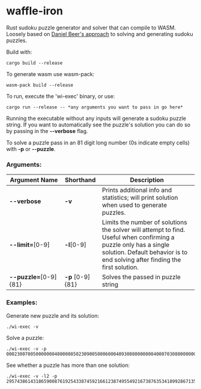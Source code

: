 # waffle-iron
Rust sudoku puzzle generator and solver that can compile to WASM. Loosely based on [Daniel Beer's approach](https://dlbeer.co.nz/articles/sudoku.html) to solving and generating sudoku 
puzzles.

Build with:

    cargo build --release

To generate wasm use wasm-pack:

    wasm-pack build --release

To run, execute the 'wi-exec' binary, or use:

    cargo run --release -- *any arguments you want to pass in go here*

Running the executable without any inputs will generate a sudoku puzzle string. If you want to automatically see the puzzle's solution you can do so by passing in the **--verbose** flag.

To solve a puzzle pass in an 81 digit long number (0s indicate empty cells) with **-p** or **--puzzle**.


### Arguments:

Argument&nbsp;Name     |  Shorthand            | Description
-----------------------|-----------------------|------------
**--verbose**          | **-v**                | Prints additional info and statistics; will print solution when used to generate puzzles.
**--limit=**[0-9]      | **-l**[0-9]           | Limits the number of solutions the solver will attempt to find. Useful when confirming a puzzle only has a single solution. Default behavior is to end solving after finding the first solution.
**--puzzle=**[0-9]{81} | **-p**&nbsp;[0-9]{81} | Solves the passed in puzzle string


### Examples:

Generate new puzzle and its solution:

    ./wi-exec -v

Solve a puzzle:

    ./wi-exec -v -p 000230070050000000400000850230900500060004093008000000040007030800000000020009061

See whether a puzzle has more than one solution:

    ./wi-exec -v -l2 -p 295743861431865900876192543387459216612387495549216738763534189928671354154938600


